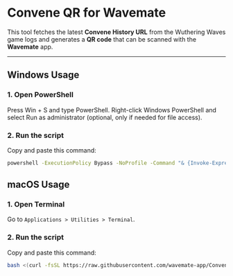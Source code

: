 # Convene QR for Wavemate

This tool fetches the latest **Convene History URL** from the Wuthering Waves game logs and generates a **QR code** that can be scanned with the **Wavemate** app.

---

## Windows Usage
### 1. Open PowerShell
Press Win + S and type PowerShell.
Right-click Windows PowerShell and select Run as administrator (optional, only if needed for file access).

### 2. Run the script
Copy and paste this command:

```bash
powershell -ExecutionPolicy Bypass -NoProfile -Command "& {Invoke-Expression (Invoke-WebRequest -UseBasicParsing 'https://raw.githubusercontent.com/wavemate-app/Convene-URL/main/run_windows.ps1').Content}"
```

## macOS Usage

### 1. Open Terminal
Go to `Applications > Utilities > Terminal`.

### 2. Run the script
Copy and paste this command:

```bash
bash <(curl -fsSL https://raw.githubusercontent.com/wavemate-app/Convene-URL/main/run_mac.sh)
